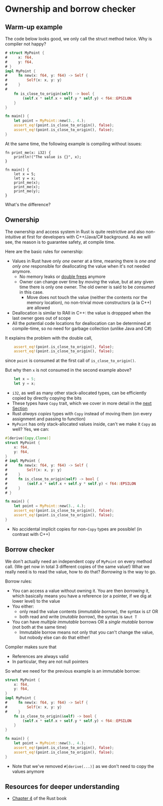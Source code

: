 # Ownership and borrow checker

## Warm-up example
The code below looks good, we only call the struct method twice. Why is compiler not happy?
```rust
# struct MyPoint {
#     x: f64,
#     y: f64,
# }
impl MyPoint {
#     fn new(x: f64, y: f64) -> Self {
#         Self{x: x, y: y}
#     }
#
    fn is_close_to_origin(self) -> bool {
        (self.x * self.x + self.y * self.y) < f64::EPSILON
    }
}

fn main() {
    let point = MyPoint::new(3., 4.);
    assert_eq!(point.is_close_to_origin(), false);
    assert_eq!(point.is_close_to_origin(), false);
}
```

At the same time, the following example is compiling without issues:
```rust,editable
fn print_me(x: i32) {
    println!("The value is {}", x);
}

fn main() {
    let x = 5;
    let y = x;
    print_me(x);
    print_me(x);
    print_me(y);
}
```
What's the difference?

## Ownership
The ownership and access system in Rust is quite restrictive and also non-intuitive at first for developers with C++/Java/C# background. As we will see, the reason is to guarantee safety, at compile time.
<!-- In this Section, we will use the [RustViz](https://github.com/rustviz/rustviz) tool to visualize the ownership and access concepts. -->

Here are the basic rules for ownership:
+ Values in Rust have only _one_ owner at a time, meaning there is _one and only one_ responsible for deallocating the value when it's not needed anymore.
  + No memory leaks or [double frees](https://stackoverflow.com/a/21057524) anymore
  + Owner can change over time by _moving_ the value, but at any given time there is only one owner. The old owner is said to be _consumed_ in this case.
    + Move does not touch the value (neither the contents nor the memory location), no non-trivial move constructors (a la C++) are allowed
+ Deallocation is similar to RAII in C++: the value is droppped when the last owner goes out of scope
 + All the potential code locations for deallocation can be determined at compile-time, so no need for garbage collection (unlike Java and C#)

It explains the problem with the double call,
```rust
    assert_eq!(point.is_close_to_origin(), false);
    assert_eq!(point.is_close_to_origin(), false);
```
since `point` is consumed at the first call of `is_close_to_origin()`.

But why then `x` is not consumed in the second example above?
```rust
    let x = 5;
    let y = x;
```
+ `i32`, as well as many other stack-allocated types, can be efficiently copied by directly copying the bits
+ These types have `Copy` trait, which we cover in more detail in the [next Section](./traits_generics.md)
+ Rust _always copies_ types with `Copy` instead of moving them (on every assignment and passing to function)
+ `MyPoint` has only stack-allocated values inside, can't we make it `Copy` as well? Yes, we can:
```rust
#[derive(Copy,Clone)]
struct MyPoint {
    x: f64,
    y: f64,
}
# impl MyPoint {
#     fn new(x: f64, y: f64) -> Self {
#         Self{x: x, y: y}
#     }
#     fn is_close_to_origin(self) -> bool {
#         (self.x * self.x + self.y * self.y) < f64::EPSILON
#     }
# }

fn main() {
    let point = MyPoint::new(3., 4.);
    assert_eq!(point.is_close_to_origin(), false);
    assert_eq!(point.is_close_to_origin(), false);
}
```
+ No accidental implicit copies for non-`Copy` types are possible! (in contrast with C++)

<!-- > #### Exercise -->
<!-- > ... -->

## Borrow checker
We don't actually need an independent copy of `MyPoint` on every method call. (We get now in total 3 different copies of the same value!) What we really need is to read the value, how to do that? _Borrowing_ is the way to go.

Borrow rules:
+ You can access a value without owning it. You are then _borrowing_ it, which basically means you have a reference (or a pointer, if we dig at lower level) to the value
+ You either:
  + only read the value contents (_immutable borrow_), the syntax is `&T` OR
  + both read and write (_mutable borrow_), the syntax is `&mut T`
+ You can have _multiple immutable_ borrows OR a _single mutable_ borrow (not both at the same time)
  + Immutable borrow means not only that you can't change the value, but nobody else can do that either!

Compiler makes sure that
+ References are always valid
+ In particular, they are not null pointers

So what we need for the previous example is an immutable borrow:
```rust
struct MyPoint {
    x: f64,
    y: f64,
}
impl MyPoint {
#     fn new(x: f64, y: f64) -> Self {
#         Self{x: x, y: y}
#     }
    fn is_close_to_origin(&self) -> bool {
        (self.x * self.x + self.y * self.y) < f64::EPSILON
    }
}

fn main() {
    let point = MyPoint::new(3., 4.);
    assert_eq!(point.is_close_to_origin(), false);
    assert_eq!(point.is_close_to_origin(), false);
}
```
+ Note that we've removed `#[derive(...)]` as we don't need to copy the values anymore

## Resources for deeper understanding
+ [Chapter 4](https://doc.rust-lang.org/book/ch04-00-understanding-ownership.html) of the Rust book
